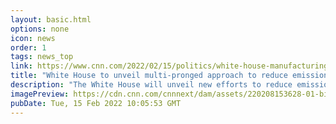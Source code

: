 ```yaml
---
layout: basic.html
options: none
icon: news
order: 1
tags: news_top
link: https://www.cnn.com/2022/02/15/politics/white-house-manufacturing-emissions/index.html
title: "White House to unveil multi-pronged approach to reduce emissions in the manufacturing sector"
description: "The White House will unveil new efforts to reduce emissions in the manufacturing sector Tuesday, including nearly $10 billion in Department of Energy funding from President Joe Biden's signature infrastructure law aimed at \"clean hydrogen\" manufacturing."
imagePreview: https://cdn.cnn.com/cnnnext/dam/assets/220208153628-01-biden-ev-remarks-0208-video-synd-2.jpg
pubDate: Tue, 15 Feb 2022 10:05:53 GMT
---
```

